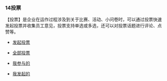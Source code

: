 ### 14投票

【投票】是企业在运作过程涉及到关于比赛、活动、小问卷时，可以通过投票快速发起投票并收集员工意见，投票支持单选或多选，还可以对投票话题进行评论、点赞等。


* [发起投票](/yong-hu-zhi-nan/yong-hu-shou-ce/tou-piao/fa-qi-tou-piao.md)

* [全部投票](/yong-hu-zhi-nan/yong-hu-shou-ce/tou-piao/quan-bu-tou-piao.md)

* [我参与的](/yong-hu-zhi-nan/yong-hu-shou-ce/tou-piao/wo-can-yu-de.md)

* [我发起的](/yong-hu-zhi-nan/yong-hu-shou-ce/tou-piao/wo-fa-qi-de.md)